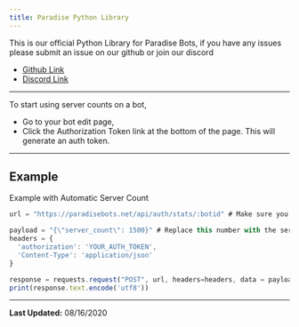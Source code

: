 ```yaml
---
title: Paradise Python Library
---
```


This is our official Python Library for Paradise Bots, if you have any issues please submit an issue on our github or join our discord
* [Github Link](https://github.com/ParadiseBotList)
* [Discord Link](https://discord.gg/ZAgkp2Q)

---
To start using server counts on a bot, 
* Go to your bot edit page, 
* Click the Authorization Token link at the bottom of the page. This will generate an auth token.

---

## Example
Example with Automatic Server Count
```jsx harmony
url = "https://paradisebots.net/api/auth/stats/:botid" # Make sure you include the domain

payload = "{\"server_count\": 1500}" # Replace this number with the server count
headers = {
  'authorization': 'YOUR_AUTH_TOKEN',
  'Content-Type': 'application/json'
}

response = requests.request("POST", url, headers=headers, data = payload)
print(response.text.encode('utf8'))

```

---

**Last Updated:** 08/16/2020
